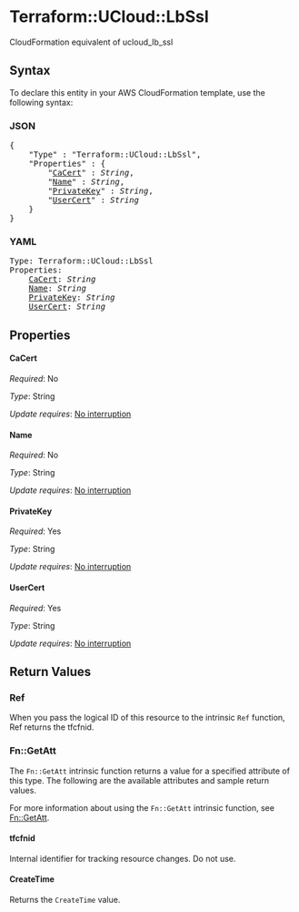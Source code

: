 # Terraform::UCloud::LbSsl

CloudFormation equivalent of ucloud_lb_ssl

## Syntax

To declare this entity in your AWS CloudFormation template, use the following syntax:

### JSON

<pre>
{
    "Type" : "Terraform::UCloud::LbSsl",
    "Properties" : {
        "<a href="#cacert" title="CaCert">CaCert</a>" : <i>String</i>,
        "<a href="#name" title="Name">Name</a>" : <i>String</i>,
        "<a href="#privatekey" title="PrivateKey">PrivateKey</a>" : <i>String</i>,
        "<a href="#usercert" title="UserCert">UserCert</a>" : <i>String</i>
    }
}
</pre>

### YAML

<pre>
Type: Terraform::UCloud::LbSsl
Properties:
    <a href="#cacert" title="CaCert">CaCert</a>: <i>String</i>
    <a href="#name" title="Name">Name</a>: <i>String</i>
    <a href="#privatekey" title="PrivateKey">PrivateKey</a>: <i>String</i>
    <a href="#usercert" title="UserCert">UserCert</a>: <i>String</i>
</pre>

## Properties

#### CaCert

_Required_: No

_Type_: String

_Update requires_: [No interruption](https://docs.aws.amazon.com/AWSCloudFormation/latest/UserGuide/using-cfn-updating-stacks-update-behaviors.html#update-no-interrupt)

#### Name

_Required_: No

_Type_: String

_Update requires_: [No interruption](https://docs.aws.amazon.com/AWSCloudFormation/latest/UserGuide/using-cfn-updating-stacks-update-behaviors.html#update-no-interrupt)

#### PrivateKey

_Required_: Yes

_Type_: String

_Update requires_: [No interruption](https://docs.aws.amazon.com/AWSCloudFormation/latest/UserGuide/using-cfn-updating-stacks-update-behaviors.html#update-no-interrupt)

#### UserCert

_Required_: Yes

_Type_: String

_Update requires_: [No interruption](https://docs.aws.amazon.com/AWSCloudFormation/latest/UserGuide/using-cfn-updating-stacks-update-behaviors.html#update-no-interrupt)

## Return Values

### Ref

When you pass the logical ID of this resource to the intrinsic `Ref` function, Ref returns the tfcfnid.

### Fn::GetAtt

The `Fn::GetAtt` intrinsic function returns a value for a specified attribute of this type. The following are the available attributes and sample return values.

For more information about using the `Fn::GetAtt` intrinsic function, see [Fn::GetAtt](https://docs.aws.amazon.com/AWSCloudFormation/latest/UserGuide/intrinsic-function-reference-getatt.html).

#### tfcfnid

Internal identifier for tracking resource changes. Do not use.

#### CreateTime

Returns the <code>CreateTime</code> value.


